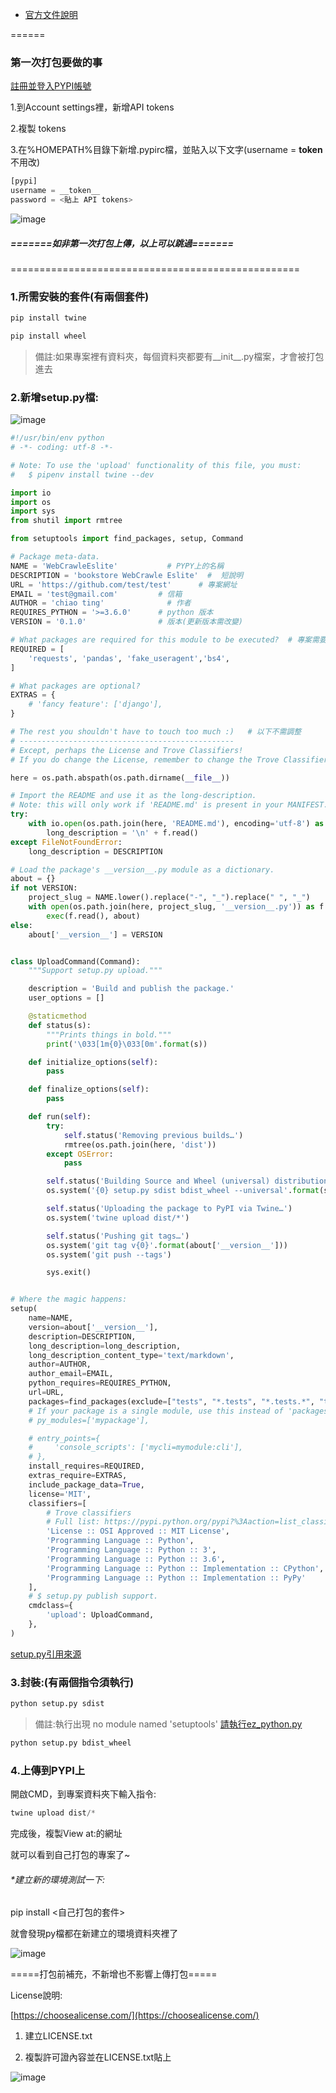* [官方文件說明](https://packaging.python.org/guides/distributing-packages-using-setuptools/)

======

### 第一次打包要做的事

[註冊並登入PYPI帳號](https://pypi.org/account/register/)

1.到Account settings裡，新增API tokens

2.複製 tokens

3.在%HOMEPATH%目錄下新增.pypirc檔，並貼入以下文字(username = __token__  不用改)
```python
[pypi]
username = __token__
password = <貼上 API tokens>
```
![image](https://github.com/u3814520/u3814520.github.io/blob/main/images/post/1016.png)

##### =======如非第一次打包上傳，以上可以跳過=======

==================================================

### 1.所需安裝的套件(有兩個套件)

```python
pip install twine
```

```python
pip install wheel
```

> 備註:如果專案裡有資料夾，每個資料夾都要有\_\_init__.py檔案，才會被打包進去

### 2.新增setup.py檔:

![image](https://github.com/u3814520/u3814520.github.io/blob/main/images/post/1016-2.png)

```python
#!/usr/bin/env python
# -*- coding: utf-8 -*-

# Note: To use the 'upload' functionality of this file, you must:
#   $ pipenv install twine --dev

import io
import os
import sys
from shutil import rmtree

from setuptools import find_packages, setup, Command

# Package meta-data.
NAME = 'WebCrawleEslite'           # PYPY上的名稱
DESCRIPTION = 'bookstore WebCrawle Eslite'  #  短說明
URL = 'https://github.com/test/test'      # 專案網址
EMAIL = 'test@gmail.com'         # 信箱
AUTHOR = 'chiao ting'              # 作者
REQUIRES_PYTHON = '>=3.6.0'      # python 版本
VERSION = '0.1.0'                # 版本(更新版本需改變)

# What packages are required for this module to be executed?  # 專案需要哪些套件
REQUIRED = [
    'requests', 'pandas', 'fake_useragent','bs4',
]

# What packages are optional?
EXTRAS = {
    # 'fancy feature': ['django'],
}

# The rest you shouldn't have to touch too much :)   # 以下不需調整
# ------------------------------------------------
# Except, perhaps the License and Trove Classifiers!
# If you do change the License, remember to change the Trove Classifier for that!

here = os.path.abspath(os.path.dirname(__file__))

# Import the README and use it as the long-description.
# Note: this will only work if 'README.md' is present in your MANIFEST.in file!
try:
    with io.open(os.path.join(here, 'README.md'), encoding='utf-8') as f:     # 有需要長版說明可以寫在README.md
        long_description = '\n' + f.read()
except FileNotFoundError:
    long_description = DESCRIPTION

# Load the package's __version__.py module as a dictionary.
about = {}
if not VERSION:
    project_slug = NAME.lower().replace("-", "_").replace(" ", "_")
    with open(os.path.join(here, project_slug, '__version__.py')) as f:
        exec(f.read(), about)
else:
    about['__version__'] = VERSION


class UploadCommand(Command):
    """Support setup.py upload."""

    description = 'Build and publish the package.'
    user_options = []

    @staticmethod
    def status(s):
        """Prints things in bold."""
        print('\033[1m{0}\033[0m'.format(s))

    def initialize_options(self):
        pass

    def finalize_options(self):
        pass

    def run(self):
        try:
            self.status('Removing previous builds…')
            rmtree(os.path.join(here, 'dist'))
        except OSError:
            pass

        self.status('Building Source and Wheel (universal) distribution…')
        os.system('{0} setup.py sdist bdist_wheel --universal'.format(sys.executable))

        self.status('Uploading the package to PyPI via Twine…')
        os.system('twine upload dist/*')

        self.status('Pushing git tags…')
        os.system('git tag v{0}'.format(about['__version__']))
        os.system('git push --tags')

        sys.exit()


# Where the magic happens:
setup(
    name=NAME,
    version=about['__version__'],
    description=DESCRIPTION,
    long_description=long_description,
    long_description_content_type='text/markdown',
    author=AUTHOR,
    author_email=EMAIL,
    python_requires=REQUIRES_PYTHON,
    url=URL,
    packages=find_packages(exclude=["tests", "*.tests", "*.tests.*", "tests.*"]),
    # If your package is a single module, use this instead of 'packages':
    # py_modules=['mypackage'],

    # entry_points={
    #     'console_scripts': ['mycli=mymodule:cli'],
    # },
    install_requires=REQUIRED,
    extras_require=EXTRAS,
    include_package_data=True,
    license='MIT',
    classifiers=[
        # Trove classifiers
        # Full list: https://pypi.python.org/pypi?%3Aaction=list_classifiers
        'License :: OSI Approved :: MIT License',
        'Programming Language :: Python',
        'Programming Language :: Python :: 3',
        'Programming Language :: Python :: 3.6',
        'Programming Language :: Python :: Implementation :: CPython',
        'Programming Language :: Python :: Implementation :: PyPy'
    ],
    # $ setup.py publish support.
    cmdclass={
        'upload': UploadCommand,
    },
)
```
[setup.py引用來源](https://github.com/navdeep-G/setup.py)

### 3.封裝:(有兩個指令須執行)

```python
python setup.py sdist
```
> 備註:執行出現 no module named 'setuptools' 
> [請執行ez_python.py](https://github.com/u3814520/PYPI-Packaging/blob/main/ez_python.py)

```python
python setup.py bdist_wheel
```

### 4.上傳到PYPI上

開啟CMD，到專案資料夾下輸入指令:

```python
twine upload dist/*
```
完成後，複製View at:的網址

就可以看到自己打包的專案了~


###### *建立新的環境測試一下:

pip install <自己打包的套件>

就會發現py檔都在新建立的環境資料夾裡了

![image](https://github.com/u3814520/u3814520.github.io/blob/main/images/post/1016-1.png)




=====打包前補充，不新增也不影響上傳打包=====

License說明:

[https://choosealicense.com/](https://choosealicense.com/)

1. 建立LICENSE.txt

2. 複製許可證內容並在LICENSE.txt貼上

![image](https://github.com/u3814520/u3814520.github.io/blob/main/images/post/1634395052179.jpg)
